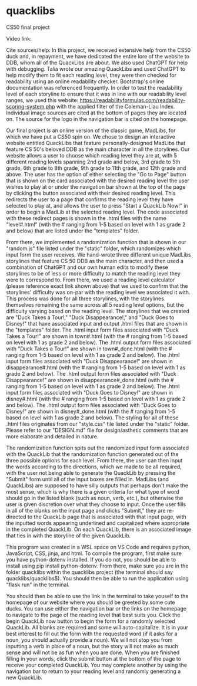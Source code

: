 # quacklibs
CS50 final project

Video link: 

Cite sources/help: In this project, we received extensive help from the CS50 duck and, in repayment, we have dedicated the entire lore of the website to DDB, whom all of the QuackLibs are about. We also used ChatGPT for help with debugging. Talia wrote our amazing QuackLibs and used ChatGPT to help modify them to fit each reading level, they were then checked for readability using an online readability checker. Bootstrap's online documentation was referenced frequently. In order to test the readability level of each storyline to ensure that it was in line with our readability level ranges, we used this website: https://readabilityformulas.com/readability-scoring-system.php with the applied filter of the Coleman-Liau Index. Individual image sources are cited at the bottom of pages they are located on. The source for the logo in the navigation bar is cited on the homepage. 

Our final project is an online version of the classic game, MadLibs, for which we have put a CS50 spin on. We chose to design an interactive website entitled QuackLibs that feature personally-designed MadLibs that feature CS 50's beloved DDB as the main character in all the storylines. Our website allows a user to choose which reading level they are at, with 5 different reading levels spanning 2nd grade and below, 3rd grade to 5th grade, 6th grade to 8th grade, 9th grade to 11th grade, and 12th grade and above. The user has the option of either selecting the "Go to Page" button that is shown on the card associated with the desired reading level the user wishes to play at or under the navigation bar shown at the top of the page by clicking the button associated with their desired reading level. This redirects the user to a page that confirms the reading level they have selected to play at, and allows the user to press "Start a QuackLib Now!" in order to begin a MadLib at the selected reading level. The code associated with these redirect pages is shown in the .html files with the name "level#.html" (with the # ranging from 1-5 based on level with 1 as grade 2 and below) that are listed under the "templates" folder. 

From there, we implemented a randomization function that is shown in our "random.js" file listed under the "static" folder, which randomizes which input form the user receives. We hand-wrote three different unique MadLibs storylines that feature CS 50 DDB as the main character, and then used a combination of ChatGPT and our own human edits to modify these storylines to be of less or more difficulty to match the reading level they were to correspond to. From there, we used a reading level calculator (please reference exact link shown above) that we used to confirm that the storylines' difficulty was on-par with the reading level we associated it with. This process was done for all three storylines, with the storylines themselves remaining the same across all 5 reading level options, but the difficulty varying based on the reading level. The storylines that we created are "Duck Takes a Tour!," "Duck Disappearance!," and "Duck Goes to Disney!" that have associated input and output .html files that are shown in the "templates" folder. The .html input form files associated with "Duck Takes a Tour!" are shown in town#.html (with the # ranging from 1-5 based on level with 1 as grade 2 and below). The .html output form files associated with "Duck Takes a Tour!" are shown in town#_done.html (with the # ranging from 1-5 based on level with 1 as grade 2 and below). The .html input form files associated with "Duck Disappearance!" are shown in disappearance#.html (with the # ranging from 1-5 based on level with 1 as grade 2 and below). The .html output form files associated with "Duck Disappearance!" are shown in disappearance#_done.html (with the # ranging from 1-5 based on level with 1 as grade 2 and below). The .html input form files associated with "Duck Goes to Disney!" are shown in disney#.html (with the # ranging from 1-5 based on level with 1 as grade 2 and below). The .html output form files associated with "Duck Goes to Disney!" are shown in disney#_done.html (with the # ranging from 1-5 based on level with 1 as grade 2 and below). The styling for all of these .html files originates from our "style.css" file listed under the "static" folder. Please refer to our "DESIGN.md" file for design/asthetic comments that are more elaborate and detailed in nature. 

The randomization function spits out the randomized input form associated with the QuackLib that the randomization function generated out of the three possible options for each level. From there, the user can then input the words according to the directions, which we made to be all required, with the user not being able to generate the QuackLib by pressing the "Submit" form until all of the input boxes are filled in. MadLibs (and QuackLibs) are supposed to have silly outputs that perhaps don't make the most sense, which is why there is a given criteria for what type of word should go in the listed blank (such as noun, verb, etc.), but otherwise the user is given discretion over what they choose to input. Once the user fills in all of the blanks on the input page and clicks "Submit," they are re-directed to the QuackLib page that is associated with that input page, with the inputted words appearing underlined and capitalized where appropriate in the completed QuackLib. On each QuackLib, there is an associated image that ties in with the storyline of the given QuackLib. 

This program was created in a WSL space on VS Code and requires python, JavaScript, CSS, jinja, and html. To compile the program, first make sure you have python-dotenv installed. If you do not, you should be able to install using pip install python-dotenv. From there, make sure you are in the folder quacklibs within the quacklibs project (the terminal should say quacklibs/quacklibs$). You should then be able to run the application using "flask run" in the terminal. 

You should then be able to use the link in the terminal to take youself to the homepage of our website where you should be greeted by some cute ducks. You can use either the navigation bar or the links on the homepage to navigate to the page of the reading level that best suits you. Click the begin QuackLib now button to begin the form for a randomly selected QuackLib. All blanks are required and some will auto-capitalize. It is in your best interest to fill out the form with the requested word (if it asks for a noun, you should actually provide a noun). We will not stop you from inputting a verb in place of a noun, but the story will not make as much sense and will not be as fun when you are done. When you are finished filling in your words, click the submit button at the bottom of the page to receive your completed QuackLib. You may complete another by using the navigation bar to return to your reading level and randomly generating a new QuackLib. 